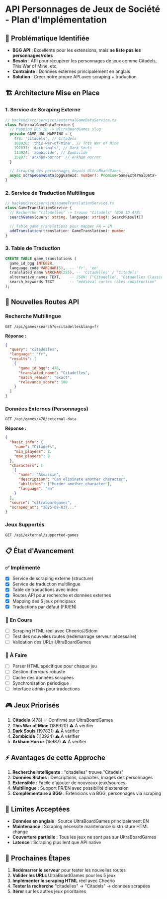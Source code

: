 # API Personnages de Jeux de Société - Plan d'Implémentation

## 🎯 Problématique Identifiée

- **BGG API** : Excellente pour les extensions, mais **ne liste pas les personnages/rôles**
- **Besoin** : API pour récupérer les personnages de jeux comme Citadels, This War of Mine, etc.
- **Contrainte** : Données externes principalement en anglais
- **Solution** : Créer notre propre API avec scraping + traduction

## 🏗️ Architecture Mise en Place

### 1. **Service de Scraping Externe**

```typescript
// backend/src/services/externalGameDataService.ts
class ExternalGameDataService {
  // Mapping BGG ID -> UltraBoardGames slug
  private GAME_URL_MAPPING = {
    478: 'citadels', // Citadels
    188920: 'this-war-of-mine', // This War of Mine
    197831: 'dark-souls', // Dark Souls
    113924: 'zombicide', // Zombicide
    15987: 'arkham-horror' // Arkham Horror
  }

  // Scraping des personnages depuis UltraBoardGames
  async scrapeGameData(bggGameId: number): Promise<GameExternalData>
}
```

### 2. **Service de Traduction Multilingue**

```typescript
// backend/src/services/gameTranslationService.ts
class GameTranslationService {
  // Recherche "citadelles" -> trouve "Citadels" (BGG ID 478)
  searchGames(query: string, language: string): SearchResult[]

  // Table game_translations pour mapper FR ↔ EN
  addTranslation(translation: GameTranslation): number
}
```

### 3. **Table de Traduction**

```sql
CREATE TABLE game_translations (
  game_id_bgg INTEGER,
  language_code VARCHAR(5),  -- 'fr', 'en'
  translated_name VARCHAR(255), -- 'Citadelles' / 'Citadels'
  alternative_names TEXT,    -- JSON: ["Citadelle", "Citadelles Classique"]
  search_keywords TEXT       -- "médiéval cartes rôles construction"
);
```

## 🔗 Nouvelles Routes API

### Recherche Multilingue

```http
GET /api/games/search?q=citadelles&lang=fr
```

**Réponse :**

```json
{
  "query": "citadelles",
  "language": "fr",
  "results": [
    {
      "game_id_bgg": 478,
      "translated_name": "Citadelles",
      "match_reason": "exact",
      "relevance_score": 100
    }
  ]
}
```

### Données Externes (Personnages)

```http
GET /api/games/478/external-data
```

**Réponse :**

```json
{
  "basic_info": {
    "name": "Citadels",
    "min_players": 2,
    "max_players": 8
  },
  "characters": [
    {
      "name": "Assassin",
      "description": "Can eliminate another character",
      "abilities": ["Murder another character"],
      "language": "en"
    }
  ],
  "source": "ultraboardgames",
  "scraped_at": "2025-09-03T..."
}
```

### Jeux Supportés

```http
GET /api/external/supported-games
```

## 📋 État d'Avancement

### ✅ **Implémenté**

- [x] Service de scraping externe (structure)
- [x] Service de traduction multilingue
- [x] Table de traductions avec index
- [x] Routes API pour recherche et données externes
- [x] Mapping des 5 jeux principaux
- [x] Traductions par défaut (FR/EN)

### 🔄 **En Cours**

- [ ] Scraping HTML réel avec Cheerio/JSdom
- [ ] Test des nouvelles routes (redémarrage serveur nécessaire)
- [ ] Validation des URLs UltraBoardGames

### 📝 **À Faire**

- [ ] Parser HTML spécifique pour chaque jeu
- [ ] Gestion d'erreurs robuste
- [ ] Cache des données scrapées
- [ ] Synchronisation périodique
- [ ] Interface admin pour traductions

## 🎮 Jeux Priorisés

1. **Citadels** (478) ✅ Confirmé sur UltraBoardGames
2. **This War of Mine** (188920) ⚠️ À vérifier
3. **Dark Souls** (197831) ⚠️ À vérifier
4. **Zombicide** (113924) ⚠️ À vérifier
5. **Arkham Horror** (15987) ⚠️ À vérifier

## ⚡ Avantages de cette Approche

1. **Recherche Intelligente** : "citadelles" trouve "Citadels"
2. **Données Riches** : Descriptions, capacités, images des personnages
3. **Extensible** : Facile d'ajouter de nouveaux jeux/sources
4. **Multilingue** : Support FR/EN avec possibilité d'extension
5. **Complémentaire à BGG** : Extensions via BGG, personnages via scraping

## 🚨 Limites Acceptées

- **Données en anglais** : Source UltraBoardGames principalement EN
- **Maintenance** : Scraping nécessite maintenance si structure HTML change
- **Couverture partielle** : Tous les jeux ne sont pas sur UltraBoardGames
- **Latence** : Scraping plus lent que API native

## 🎯 Prochaines Étapes

1. **Redémarrer le serveur** pour tester les nouvelles routes
2. **Valider les URLs** UltraBoardGames pour les 5 jeux
3. **Implémenter le scraping HTML** réel avec Cheerio
4. **Tester la recherche** "citadelles" → "Citadels" → données scrapées
5. **Itérer** sur les autres jeux prioritaires
